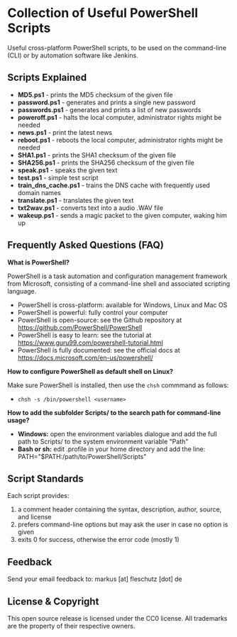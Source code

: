 Collection of Useful PowerShell Scripts
=======================================

Useful cross-platform PowerShell scripts, to be used on the command-line (CLI) or by automation software like Jenkins.

Scripts Explained
-----------------
* **MD5.ps1** - prints the MD5 checksum of the given file
* **password.ps1** - generates and prints a single new password
* **passwords.ps1** - generates and prints a list of new passwords
* **poweroff.ps1** - halts the local computer, administrator rights might be needed
* **news.ps1** - print the latest news
* **reboot.ps1** - reboots the local computer, administrator rights might be needed
* **SHA1.ps1** - prints the SHA1 checksum of the given file
* **SHA256.ps1** - prints the SHA256 checksum of the given file
* **speak.ps1** - speaks the given text
* **test.ps1** - simple test script
* **train_dns_cache.ps1** - trains the DNS cache with frequently used domain names
* **translate.ps1** - translates the given text
* **txt2wav.ps1** - converts text into a audio .WAV file
* **wakeup.ps1** - sends a magic packet to the given computer, waking him up

Frequently Asked Questions (FAQ)
--------------------------------
**What is PowerShell?**

PowerShell is a task automation and configuration management framework from Microsoft, consisting of a command-line shell and associated scripting language. 
* PowerShell is cross-platform: available for Windows, Linux and Mac OS
* PowerShell is powerful: fully control your computer
* PowerShell is open-source: see the Github repository at https://github.com/PowerShell/PowerShell 
* PowerShell is easy to learn: see the tutorial at https://www.guru99.com/powershell-tutorial.html
* PowerShell is fully documented: see the official docs at https://docs.microsoft.com/en-us/powershell/

**How to configure PowerShell as default shell on Linux?**

Make sure PowerShell is installed, then use the `chsh` commmand as follows:
* `chsh -s /bin/powershell <username>`

**How to add the subfolder Scripts/ to the search path for command-line usage?**

* **Windows:** open the environment variables dialogue and add the full path to Scripts/ to the system environment variable "Path"
* **Bash or sh:** edit .profile in your home directory and add the line: PATH="$PATH:/path/to/PowerShell/Scripts"

Script Standards
----------------
Each script provides:
1. a comment header containing the syntax, description, author, source, and license
2. prefers command-line options but may ask the user in case no option is given
3. exits 0 for success, otherwise the error code (mostly 1)

Feedback
--------
Send your email feedback to: markus [at] fleschutz [dot] de

License & Copyright
-------------------
This open source release is licensed under the CC0 license. All trademarks are the property of their respective owners.
